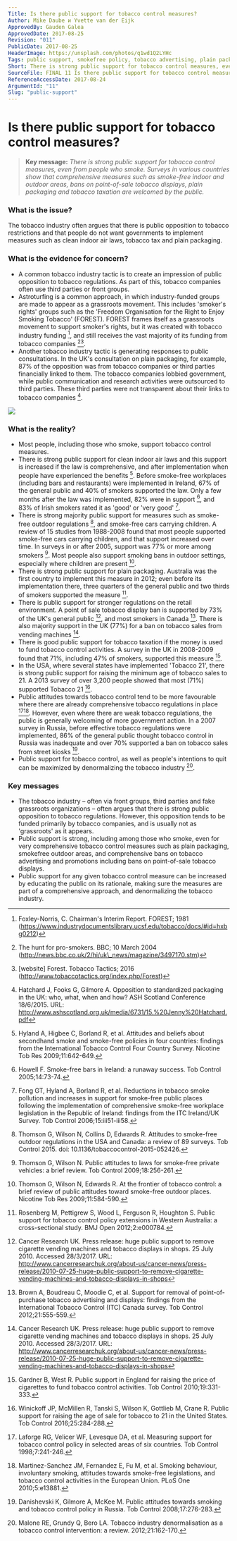 ```yaml
---
Title: Is there public support for tobacco control measures?
Author: Mike Daube и Yvette van der Eijk
ApprovedBy: Gauden Galea
ApprovedDate: 2017-08-25
Revision: "011"
PublicDate: 2017-08-25
HeaderImage: https://unsplash.com/photos/q1wd1Q2LYHc
Tags: public support, smokefree policy, tobacco advertising, plain packaging, tobacco taxation
Short: There is strong public support for tobacco control measures, even from people who smoke. Surveys in various countries show that comprehensive measures such as smoke-free indoor and outdoor areas, bans on point-of-sale tobacco displays, plain packaging and tobacco taxation are welcomed by the public.
SourceFile: FINAL 11 Is there public support for tobacco control measures.docx
ReferenceAccessDate: 2017-08-24
ArgumentId: "11"
Slug: "public-support"
---
```



# Is there public support for tobacco control measures?

> **Key message:** _There is strong public support for tobacco control measures, even from people who smoke. Surveys in various countries show that comprehensive measures such as smoke-free indoor and outdoor areas, bans on point-of-sale tobacco displays, plain packaging and tobacco taxation are welcomed by the public._

### What is the issue?

The tobacco industry often argues that there is public opposition to tobacco restrictions and that people do not want governments to implement measures such as clean indoor air laws, tobacco tax and plain packaging.

### What is the evidence for concern?

- A common tobacco industry tactic is to create an impression of public opposition to tobacco regulations. As part of this, tobacco companies often use third parties or front groups.
- Astroturfing is a common approach, in which industry-funded groups are made to appear as a grassroots movement. This includes 'smoker's rights' groups such as the 'Freedom Organisation for the Right to Enjoy Smoking Tobacco' (FOREST). FOREST frames itself as a grassroots movement to support smoker's rights, but it was created with tobacco industry funding [^1], and still receives the vast majority of its funding from tobacco companies [^2][^3].
- Another tobacco industry tactic is generating responses to public consultations. In the UK's consultation on plain packaging, for example, 87% of the opposition was from tobacco companies or third parties financially linked to them. The tobacco companies lobbied government, while public communication and research activities were outsourced to third parties. These third parties were not transparent about their links to tobacco companies [^4].

![](https://source.unsplash.com/-N_UwPdUs7E/1600x900)

### What is the reality?

- Most people, including those who smoke, support tobacco control measures.
- There is strong public support for clean indoor air laws and this support is increased if the law is comprehensive, and after implementation when people have experienced the benefits [^5]. Before smoke-free workplaces (including bars and restaurants) were implemented in Ireland, 67% of the general public and 40% of smokers supported the law. Only a few months after the law was implemented, 82% were in support [^6], and 83% of Irish smokers rated it as 'good' or 'very good' [^7].
- There is strong majority public support for measures such as smoke-free outdoor regulations [^8], and smoke-free cars carrying children. A review of 15 studies from 1988-2008 found that most people supported smoke-free cars carrying children, and that support increased over time. In surveys in or after 2005, support was 77% or more among smokers [^9]. Most people also support smoking bans in outdoor settings, especially where children are present [^10].
- There is strong public support for plain packaging. Australia was the first country to implement this measure in 2012; even before its implementation there, three quarters of the general public and two thirds of smokers supported the measure [^11].
- There is public support for stronger regulations on the retail environment. A point of sale tobacco display ban is supported by 73% of the UK's general public [^12], and most smokers in Canada [^13]. There is also majority support in the UK (77%) for a ban on tobacco sales from vending machines [^12].
- There is good public support for tobacco taxation if the money is used to fund tobacco control activities. A survey in the UK in 2008-2009 found that 71%, including 47% of smokers, supported this measure [^14].
- In the USA, where several states have implemented 'Tobacco 21', there is strong public support for raising the minimum age of tobacco sales to 21. A 2013 survey of over 3,200 people showed that most (71%) supported Tobacco 21 [^15].
- Public attitudes towards tobacco control tend to be more favourable where there are already comprehensive tobacco regulations in place [^16][^17]. However, even where there are weak tobacco regulations, the public is generally welcoming of more government action. In a 2007 survey in Russia, before effective tobacco regulations were implemented, 86% of the general public thought tobacco control in Russia was inadequate and over 70% supported a ban on tobacco sales from street kiosks [^18].
- Public support for tobacco control, as well as people's intentions to quit can be maximized by denormalizing the tobacco industry [^19].

### Key messages

- The tobacco industry – often via front groups, third parties and fake grassroots organizations – often argues that there is strong public opposition to tobacco regulations. However, this opposition tends to be funded primarily by tobacco companies, and is usually not as 'grassroots' as it appears.
- Public support is strong, including among those who smoke, even for very comprehensive tobacco control measures such as plain packaging, smokefree outdoor areas, and comprehensive bans on tobacco advertising and promotions including bans on point-of-sale tobacco displays.
- Public support for any given tobacco control measure can be increased by educating the public on its rationale, making sure the measures are part of a comprehensive approach, and denormalizing the tobacco industry.


[^1]: Foxley-Norris, C. Chairman's Interim Report. FOREST; 1981 (https://www.industrydocumentslibrary.ucsf.edu/tobacco/docs/#id=hxbg0212)
[^2]: The hunt for pro-smokers. BBC; 10 March 2004 (http://news.bbc.co.uk/2/hi/uk\_news/magazine/3497170.stm)
[^3]: [website] Forest. Tobacco Tactics; 2016 (http://www.tobaccotactics.org/index.php/Forest)
[^4]: Hatchard J, Fooks G, Gilmore A. Opposition to standardized packaging in the UK: who, what, when and how? ASH Scotland Conference 18/6/2015. URL: http://www.ashscotland.org.uk/media/6731/15.%20Jenny%20Hatchard.pdf
[^5]: Hyland A, Higbee C, Borland R, et al. Attitudes and beliefs about secondhand smoke and smoke-free policies in four countries: findings from the International Tobacco Control Four Country Survey. Nicotine Tob Res 2009;11:642-649.
[^6]: Howell F. Smoke-free bars in Ireland: a runaway success. Tob Control 2005;14:73-74.
[^7]: Fong GT, Hyland A, Borland R, et al. Reductions in tobacco smoke pollution and increases in support for smoke-free public places following the implementation of comprehensive smoke-free workplace legislation in the Republic of Ireland: findings from the ITC Ireland/UK Survey. Tob Control 2006;15:iii51-iii58.
[^8]: Thomson G, Wilson N, Collins D, Edwards R. Attitudes to smoke-free outdoor regulations in the USA and Canada: a review of 89 surveys. Tob Control 2015. doi: 10.1136/tobaccocontrol-2015-052426.
[^9]: Thomson G, Wilson N. Public attitudes to laws for smoke-free private vehicles: a brief review. Tob Control 2009;18:256-261.
[^10]: Thomson G, Wilson N, Edwards R. At the frontier of tobacco control: a brief review of public attitudes toward smoke-free outdoor places. Nicotine Tob Res 2009;11:584-590.
[^11]: Rosenberg M, Pettigrew S, Wood L, Ferguson R, Houghton S. Public support for tobacco control policy extensions in Western Australia: a cross-sectional study. BMJ Open 2012;2:e000784.
[^12]: Cancer Research UK. Press release: huge public support to remove cigarette vending machines and tobacco displays in shops. 25 July 2010. Accessed 28/3/2017. URL: http://www.cancerresearchuk.org/about-us/cancer-news/press-release/2010-07-25-huge-public-support-to-remove-cigarette-vending-machines-and-tobacco-displays-in-shops
[^13]: Brown A, Boudreau C, Moodie C, et al. Support for removal of point-of-purchase tobacco advertising and displays: findings from the International Tobacco Control (ITC) Canada survey. Tob Control 2012;21:555-559.
[^14]: Gardner B, West R. Public support in England for raising the price of cigarettes to fund tobacco control activities. Tob Control 2010;19:331-333.
[^15]: Winickoff JP, McMillen R, Tanski S, Wilson K, Gottlieb M, Crane R. Public support for raising the age of sale for tobacco to 21 in the United States. Tob Control 2016;25:284-288.
[^16]: Laforge RG, Velicer WF, Levesque DA, et al. Measuring support for tobacco control policy in selected areas of six countries. Tob Control 1998;7:241-246.
[^17]: Martinez-Sanchez JM, Fernandez E, Fu M, et al. Smoking behaviour, involuntary smoking, attitudes towards smoke-free legislations, and tobacco control activities in the European Union. PLoS One 2010;5:e13881.
[^18]: Danishevski K, Gilmore A, McKee M. Public attitudes towards smoking and tobacco control policy in Russia. Tob Control 2008;17:276-283.
[^19]: Malone RE, Grundy Q, Bero LA. Tobacco industry denormalisation as a tobacco control intervention: a review. 2012;21:162-170.
